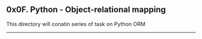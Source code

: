 **0x0F. Python - Object-relational mapping**
---
This directory will conatin series of task on Python ORM

---


